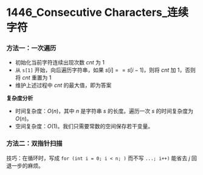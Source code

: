# 1446_Consecutive Characters_连续字符

### 方法一：一次遍历

- 初始化当前字符连续出现次数 $cnt$ 为 $1$
- 从 `s[1]` 开始，向后遍历字符串，如果 $s[i] == s[i-1]$，则将 $cnt$ 加 $1$，否则将 $cnt$ 重置为 $1$
- 维护上述过程中 $cnt$ 的最大值，即为答案

**复杂度分析**
- 时间复杂度：$O(n)$，其中 $n$ 是字符串 $s$ 的长度。遍历一次 $s$ 的时间复杂度为 $O(n)$。
- 空间复杂度：$O(1)$。我们只需要常数的空间保存若干变量。

### 方法二：双指针扫描

技巧：在循环时，写成 `for (int i = 0; i < n; )` 而不写 `...; i++)` 能省去 $j$ 回退一步的麻烦。
